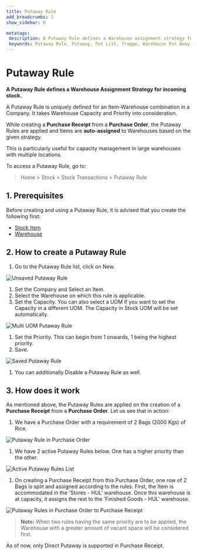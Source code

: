 ```yaml
---
title: Putaway Rule
add_breadcrumbs: 1
show_sidebar: 0

metatags:
 description: A Putaway Rule defines a Warehouse assignment strategy for incoming stock. This is particularly useful for purchasers with large warehouse locations and volume of purchase.
 keywords: Putaway Rule, Putaway, Put List, frappe, Warehouse Put Away, erpnext new features, WMS, Warehouse Capacity, erp, open source erp, free erp, stock, inventory
---
```


# Putaway Rule

**A Putaway Rule defines a Warehouse Assignment Strategy for incoming stock.**

A Putaway Rule is uniquely defined for an Item-Warehouse combination in a Company. It takes Warehouse Capacity and Priority into consideration.

While creating a **Purchase Receipt** from a **Purchase Order**, the Putaway Rules are applied and Items are **auto-assigned** to Warehouses based on the given strategy.

This is particularly useful for capacity management in large warehouses with multiple locations.

To access a Putaway Rule, go to:

> Home > Stock > Stock Transactions > Putaway Rule

## 1. Prerequisites

Before creating and using a Putaway Rule, it is advised that you create the following first:

- [Stock Item](/docs/user/manual/en/stock/item)
- [Warehouse](/docs/user/manual/en/stock/warehouse)

## 2. How to create a Putaway Rule

1. Go to the Putaway Rule list, click on New.
 <img class='screenshot' alt='Unsaved Putaway Rule' src='{{docs_base_url}}/assets/img/stock/unsaved-putaway-rule.png'>

1. Set the Company and Select an Item.
1. Select the Warehouse on which this rule is applicable.
1. Set the Capacity. You can also select a UOM if you want to set the Capacity in a different UOM. The Capacity in Stock UOM will be set automatically.
 <img class='screenshot' alt='Multi UOM Putaway Rule' src='{{docs_base_url}}/assets/img/stock/multi-uom-putaway-rule.png'>

1. Set the Priority. This can begin from 1 onwards, 1 being the highest priority.
1. Save.
 <img class='screenshot' alt='Saved Putaway Rule' src='{{docs_base_url}}/assets/img/stock/saved-putaway-rule.png'>

1. You can additionally Disable a Putaway Rule as well.

## 3. How does it work

As mentioned above, the Putaway Rules are applied on the creation of a **Purchase Receipt** from a **Purchase Order**. Let us see that in action:

1. We have a Purchase Order with a requirement of 2 Bags (2000 Kgs) of Rice.
 <img class='screenshot' alt='Putaway Rule in Purchase Order' src='{{docs_base_url}}/assets/img/stock/po-putaway-demo.png'>

1. We have 2 active Putaway Rules below. One has a higher priority than the other.
 <img class='screenshot' alt='Active Putaway Rules List' src='{{docs_base_url}}/assets/img/stock/active-putaway-rules-list.png'>

1. On creating a Purchase Receipt from this Purchase Order, one row of 2 Bags is split and assigned according to the rules. First, the Item is accommodated in the 'Stores - HUL' warehouse. Once this warehouse is at capacity, it assigns the rest to the 'Finished Goods - HUL' warehouse.
 <img class='screenshot' alt='Putaway Rules in Purchase Order to Purchase Receipt' src='{{docs_base_url}}/assets/img/stock/putaway-po-to-pr.gif'>

> **Note:** When two rules having the same priority are to be applied, the Warehouse with a greater amount of vacant space will be considered first.


As of now, only Direct Putaway is supported in Purchase Receipt.